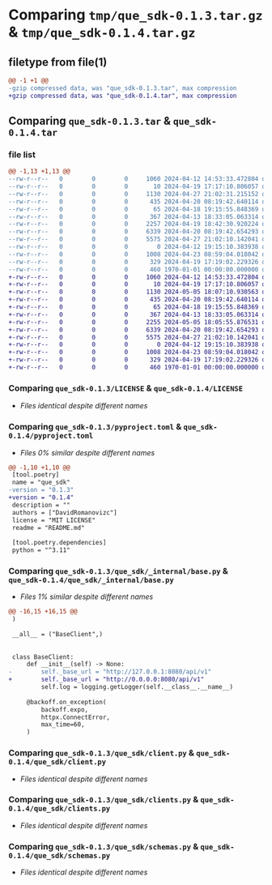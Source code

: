 # Comparing `tmp/que_sdk-0.1.3.tar.gz` & `tmp/que_sdk-0.1.4.tar.gz`

## filetype from file(1)

```diff
@@ -1 +1 @@
-gzip compressed data, was "que_sdk-0.1.3.tar", max compression
+gzip compressed data, was "que_sdk-0.1.4.tar", max compression
```

## Comparing `que_sdk-0.1.3.tar` & `que_sdk-0.1.4.tar`

### file list

```diff
@@ -1,13 +1,13 @@
--rw-r--r--   0        0        0     1060 2024-04-12 14:53:33.472804 que_sdk-0.1.3/LICENSE
--rw-r--r--   0        0        0       10 2024-04-19 17:17:10.806057 que_sdk-0.1.3/README.md
--rw-r--r--   0        0        0     1130 2024-04-27 21:02:31.215152 que_sdk-0.1.3/pyproject.toml
--rw-r--r--   0        0        0      435 2024-04-20 08:19:42.640114 que_sdk-0.1.3/que_sdk/__init__.py
--rw-r--r--   0        0        0       65 2024-04-18 19:15:55.848369 que_sdk-0.1.3/que_sdk/_internal/__init__.py
--rw-r--r--   0        0        0      367 2024-04-13 18:33:05.063314 que_sdk-0.1.3/que_sdk/_internal/auth.py
--rw-r--r--   0        0        0     2257 2024-04-19 18:42:30.920224 que_sdk-0.1.3/que_sdk/_internal/base.py
--rw-r--r--   0        0        0     6339 2024-04-20 08:19:42.654293 que_sdk-0.1.3/que_sdk/client.py
--rw-r--r--   0        0        0     5575 2024-04-27 21:02:10.142041 que_sdk-0.1.3/que_sdk/clients.py
--rw-r--r--   0        0        0        0 2024-04-12 19:15:10.383938 que_sdk-0.1.3/que_sdk/py.typed.py
--rw-r--r--   0        0        0     1008 2024-04-23 08:59:04.018042 que_sdk-0.1.3/que_sdk/schemas.py
--rw-r--r--   0        0        0      329 2024-04-19 17:19:02.229326 que_sdk-0.1.3/que_sdk/types.py
--rw-r--r--   0        0        0      460 1970-01-01 00:00:00.000000 que_sdk-0.1.3/PKG-INFO
+-rw-r--r--   0        0        0     1060 2024-04-12 14:53:33.472804 que_sdk-0.1.4/LICENSE
+-rw-r--r--   0        0        0       10 2024-04-19 17:17:10.806057 que_sdk-0.1.4/README.md
+-rw-r--r--   0        0        0     1130 2024-05-05 18:07:10.930563 que_sdk-0.1.4/pyproject.toml
+-rw-r--r--   0        0        0      435 2024-04-20 08:19:42.640114 que_sdk-0.1.4/que_sdk/__init__.py
+-rw-r--r--   0        0        0       65 2024-04-18 19:15:55.848369 que_sdk-0.1.4/que_sdk/_internal/__init__.py
+-rw-r--r--   0        0        0      367 2024-04-13 18:33:05.063314 que_sdk-0.1.4/que_sdk/_internal/auth.py
+-rw-r--r--   0        0        0     2255 2024-05-05 18:05:55.876531 que_sdk-0.1.4/que_sdk/_internal/base.py
+-rw-r--r--   0        0        0     6339 2024-04-20 08:19:42.654293 que_sdk-0.1.4/que_sdk/client.py
+-rw-r--r--   0        0        0     5575 2024-04-27 21:02:10.142041 que_sdk-0.1.4/que_sdk/clients.py
+-rw-r--r--   0        0        0        0 2024-04-12 19:15:10.383938 que_sdk-0.1.4/que_sdk/py.typed.py
+-rw-r--r--   0        0        0     1008 2024-04-23 08:59:04.018042 que_sdk-0.1.4/que_sdk/schemas.py
+-rw-r--r--   0        0        0      329 2024-04-19 17:19:02.229326 que_sdk-0.1.4/que_sdk/types.py
+-rw-r--r--   0        0        0      460 1970-01-01 00:00:00.000000 que_sdk-0.1.4/PKG-INFO
```

### Comparing `que_sdk-0.1.3/LICENSE` & `que_sdk-0.1.4/LICENSE`

 * *Files identical despite different names*

### Comparing `que_sdk-0.1.3/pyproject.toml` & `que_sdk-0.1.4/pyproject.toml`

 * *Files 0% similar despite different names*

```diff
@@ -1,10 +1,10 @@
 [tool.poetry]
 name = "que_sdk"
-version = "0.1.3"
+version = "0.1.4"
 description = ""
 authors = ["DavidRomanovizc"]
 license = "MIT LICENSE"
 readme = "README.md"
 
 [tool.poetry.dependencies]
 python = "^3.11"
```

### Comparing `que_sdk-0.1.3/que_sdk/_internal/base.py` & `que_sdk-0.1.4/que_sdk/_internal/base.py`

 * *Files 1% similar despite different names*

```diff
@@ -16,15 +16,15 @@
 )
 
 __all__ = ("BaseClient",)
 
 
 class BaseClient:
     def __init__(self) -> None:
-        self._base_url = "http://127.0.0.1:8080/api/v1"
+        self._base_url = "http://0.0.0.0:8080/api/v1"
         self.log = logging.getLogger(self.__class__.__name__)
 
     @backoff.on_exception(
         backoff.expo,
         httpx.ConnectError,
         max_time=60,
     )
```

### Comparing `que_sdk-0.1.3/que_sdk/client.py` & `que_sdk-0.1.4/que_sdk/client.py`

 * *Files identical despite different names*

### Comparing `que_sdk-0.1.3/que_sdk/clients.py` & `que_sdk-0.1.4/que_sdk/clients.py`

 * *Files identical despite different names*

### Comparing `que_sdk-0.1.3/que_sdk/schemas.py` & `que_sdk-0.1.4/que_sdk/schemas.py`

 * *Files identical despite different names*

